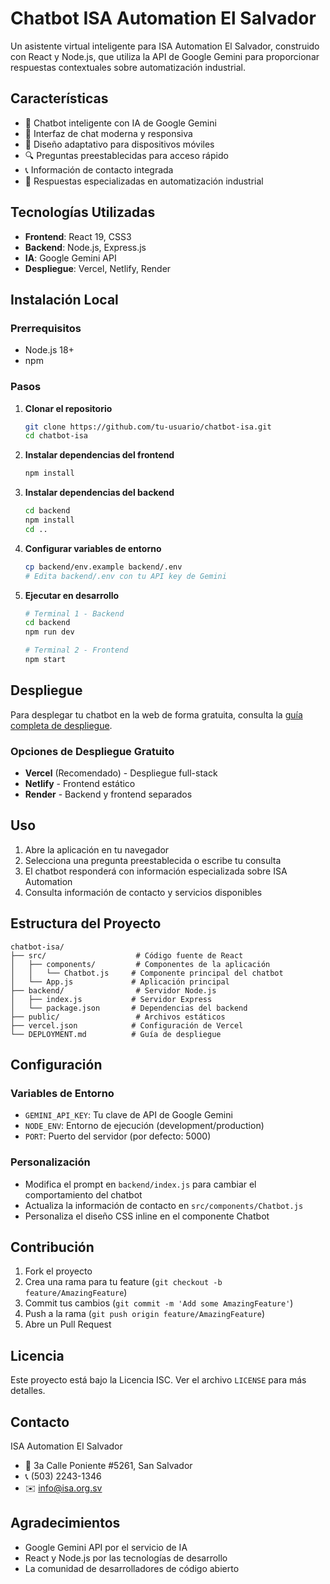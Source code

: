 # Chatbot ISA Automation El Salvador

Un asistente virtual inteligente para ISA Automation El Salvador, construido con React y Node.js, que utiliza la API de Google Gemini para proporcionar respuestas contextuales sobre automatización industrial.

## Características

- 🤖 Chatbot inteligente con IA de Google Gemini
- 💬 Interfaz de chat moderna y responsiva
- 📱 Diseño adaptativo para dispositivos móviles
- 🔍 Preguntas preestablecidas para acceso rápido
- 📞 Información de contacto integrada
- 🎯 Respuestas especializadas en automatización industrial

## Tecnologías Utilizadas

- **Frontend**: React 19, CSS3
- **Backend**: Node.js, Express.js
- **IA**: Google Gemini API
- **Despliegue**: Vercel, Netlify, Render

## Instalación Local

### Prerrequisitos
- Node.js 18+ 
- npm

### Pasos

1. **Clonar el repositorio**
   ```bash
   git clone https://github.com/tu-usuario/chatbot-isa.git
   cd chatbot-isa
   ```

2. **Instalar dependencias del frontend**
   ```bash
   npm install
   ```

3. **Instalar dependencias del backend**
   ```bash
   cd backend
   npm install
   cd ..
   ```

4. **Configurar variables de entorno**
   ```bash
   cp backend/env.example backend/.env
   # Edita backend/.env con tu API key de Gemini
   ```

5. **Ejecutar en desarrollo**
   ```bash
   # Terminal 1 - Backend
   cd backend
   npm run dev
   
   # Terminal 2 - Frontend
   npm start
   ```

## Despliegue

Para desplegar tu chatbot en la web de forma gratuita, consulta la [guía completa de despliegue](DEPLOYMENT.md).

### Opciones de Despliegue Gratuito

- **Vercel** (Recomendado) - Despliegue full-stack
- **Netlify** - Frontend estático
- **Render** - Backend y frontend separados

## Uso

1. Abre la aplicación en tu navegador
2. Selecciona una pregunta preestablecida o escribe tu consulta
3. El chatbot responderá con información especializada sobre ISA Automation
4. Consulta información de contacto y servicios disponibles

## Estructura del Proyecto

```
chatbot-isa/
├── src/                    # Código fuente de React
│   ├── components/         # Componentes de la aplicación
│   │   └── Chatbot.js     # Componente principal del chatbot
│   └── App.js             # Aplicación principal
├── backend/                # Servidor Node.js
│   ├── index.js           # Servidor Express
│   └── package.json       # Dependencias del backend
├── public/                 # Archivos estáticos
├── vercel.json            # Configuración de Vercel
└── DEPLOYMENT.md          # Guía de despliegue
```

## Configuración

### Variables de Entorno

- `GEMINI_API_KEY`: Tu clave de API de Google Gemini
- `NODE_ENV`: Entorno de ejecución (development/production)
- `PORT`: Puerto del servidor (por defecto: 5000)

### Personalización

- Modifica el prompt en `backend/index.js` para cambiar el comportamiento del chatbot
- Actualiza la información de contacto en `src/components/Chatbot.js`
- Personaliza el diseño CSS inline en el componente Chatbot

## Contribución

1. Fork el proyecto
2. Crea una rama para tu feature (`git checkout -b feature/AmazingFeature`)
3. Commit tus cambios (`git commit -m 'Add some AmazingFeature'`)
4. Push a la rama (`git push origin feature/AmazingFeature`)
5. Abre un Pull Request

## Licencia

Este proyecto está bajo la Licencia ISC. Ver el archivo `LICENSE` para más detalles.

## Contacto

ISA Automation El Salvador
- 📍 3a Calle Poniente #5261, San Salvador
- 📞 (503) 2243-1346
- ✉️ info@isa.org.sv

## Agradecimientos

- Google Gemini API por el servicio de IA
- React y Node.js por las tecnologías de desarrollo
- La comunidad de desarrolladores de código abierto
